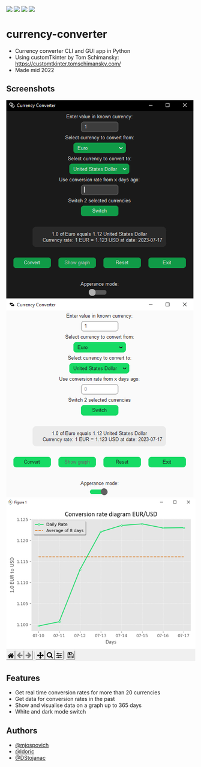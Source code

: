 ![](https://img.shields.io/github/license/Gmaz-Organization/currency-converter?style=flat-square)
![](https://img.shields.io/github/downloads/Gmaz-Organization/currency-converter/total?style=flat-square)
![](https://img.shields.io/github/repo-size/Gmaz-Organization/currency-converter?style=flat-square)
![](https://img.shields.io/github/v/release/Gmaz-Organization/currency-converter?style=flat-square&color=red)

# currency-converter
  - Currency converter CLI and GUI app in Python
  - Using customTkinter by Tom Schimansky: https://customtkinter.tomschimansky.com/
  - Made mid 2022

## Screenshots
![DarkMde](Documentation/dark_mode.PNG) 
![WhiteMde](Documentation/white_mode.PNG)
![Graph](Documentation/graph.PNG)


## Features
- Get real time conversion rates for more than 20 currencies
- Get data for conversion rates in the past
- Show and visualise data on a graph up to 365 days
- White and dark mode switch


## Authors
- [@mjospovich](https://www.github.com/mjospovich)
- [@ldoric](https://github.com/ldoric)
- [@DStojanac](https://github.com/DStojanac)
